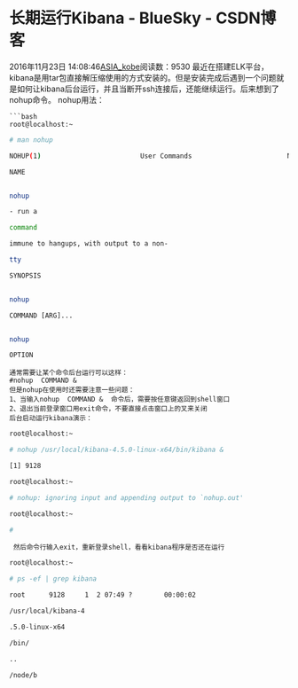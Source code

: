 # 长期运行Kibana - BlueSky - CSDN博客
2016年11月23日 14:08:46[ASIA_kobe](https://me.csdn.net/ASIA_kobe)阅读数：9530
最近在搭建ELK平台，kibana是用tar包直接解压缩使用的方式安装的。但是安装完成后遇到一个问题就是如何让kibana后台运行，并且当断开ssh连接后，还能继续运行。后来想到了nohup命令。
nohup用法：
```
```bash
root@localhost:~
```
```bash
# man nohup
```
```bash
NOHUP(1)                         User Commands                        NOHUP(1)
```
```bash
NAME
```
```bash
```
```bash
nohup
```
```bash
- run a
```
```bash
command
```
```bash
immune to hangups, with output to a non-
```
```bash
tty
```
```bash
SYNOPSIS
```
```bash
```
```bash
nohup
```
```bash
COMMAND [ARG]...
```
```bash
```
```bash
nohup
```
```bash
OPTION
```
```
通常需要让某个命令后台运行可以这样：
#nohup  COMMAND &
但是nohup在使用时还需要注意一些问题：
1、当输入nohup  COMMAND &  命令后，需要按任意键返回到shell窗口
2、退出当前登录窗口用exit命令，不要直接点击窗口上的叉来关闭
后台启动运行kibana演示：
```
```bash
root@localhost:~
```
```bash
# nohup /usr/local/kibana-4.5.0-linux-x64/bin/kibana &
```
```bash
[1] 9128
```
```bash
root@localhost:~
```
```bash
# nohup: ignoring input and appending output to `nohup.out'
```
```bash
root@localhost:~
```
```bash
#
```
```
 然后命令行输入exit，重新登录shell，看看kibana程序是否还在运行
```
```bash
root@localhost:~
```
```bash
# ps -ef | grep kibana
```
```bash
root      9128     1  2 07:49 ?        00:00:02
```
```bash
/usr/local/kibana-4
```
```bash
.5.0-linux-x64
```
```bash
/bin/
```
```bash
..
```
```bash
/node/b
```
```
